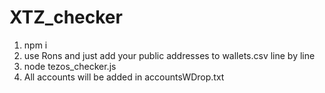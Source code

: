 # XTZ_checker

1. npm i 
2. use Rons and just add your public addresses to wallets.csv line by line
3. node tezos_checker.js
4. All accounts will be added in accountsWDrop.txt 
